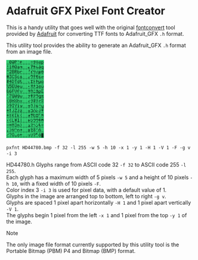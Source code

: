 # Adafruit GFX Pixel Font Creator
This is a handy utility that goes well with the original [fontconvert](https://github.com/adafruit/Adafruit-GFX-Library/tree/master/fontconvert) tool provided by [Adafruit](https://www.adafruit.com/) for converting TTF fonts to Adafruit_GFX `.h` format.

This utility tool provides the ability to generate an Adafruit_GFX `.h` format from an image file.

<img src="https://github.com/Insoft-UK/piXfont/blob/main/assets/HD44780.png" width="20%" >

```
pxfnt HD44780.bmp -f 32 -l 255 -w 5 -h 10 -x 1 -y 1 -H 1 -V 1 -F -g v -i 3
```
HD44780.h
Glyphs range from ASCII code 32 `-f 32` to ASCII code 255 `-l 255`.</br>
Each glyph has a maximum width of 5 pixels `-w 5` and a height of 10 pixels `-h 10`, with a fixed width of 10 pixels `-F`.</br>
Color index 3 `-i 3` is used for pixel data, with a default value of 1.</br>
Glyphs in the image are arranged top to bottom, left to right `-g v`.</br>
Glyphs are spaced 1 pixel apart horizontally `-H 1` and 1 pixel apart vertically `-V 1`.</br>
The glyphs begin 1 pixel from the left `-x 1` and 1 pixel from the top `-y 1` of the image.</br>


> [!NOTE]
The only image file format currently supported by this utility tool is the Portable Bitmap (PBM) P4 and Bitmap (BMP) format.
